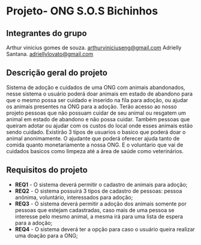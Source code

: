 
# Projeto- ONG S.O.S Bichinhos

## Integrantes do grupo 
Arthur vinicius gomes de souza.  arthurviniciuseng@gmail.com
Adrielly Santana. adriellylovato@gmail.com

## Descrição geral do projeto 
Sistema de adoção e cuidados de uma ONG com animais abandonados, nesse sistema o usuário poderá doar animais em estado de abandono para que o mesmo possa ser cuidado e inserido na fila para adoção, ou ajudar os animais presentes na ONG para a adoção.
	Terão acesso ao nosso projeto pessoas que não possuam cuidar de seu animal ou resgatem um animal em estado de abandono e não possa cuidar. Também pessoas que queiram adotar ou ajudar com os custos do local onde esses animais estão sendo cuidado.
	Existirão 3 tipos de usuarios o basico que poderá doar o animal anonimamente. O ajudante que poderá oferecer ajuda tanto de comida quanto monetariamente a nossa ONG. E o voluntario que vai de cuidados basicos como limpeza até a área de saúde como veterinários.
	
## Requisitos do projeto

* **REQ1** - O sistema deverá permitir o cadastro de animais para adoção;
* **REQ2** - O sistema possuirá 3 tipos de cadastro de pessoas: pessoa anônima, voluntário, interessados para adoção;
* **REQ3** - O sistema deverá permitir a adoção dos animais somente por pessoas que estejam cadastradas, caso mais de uma pessoa se interesse pelo mesmo animal, a mesma irá para uma lista de espera para a adoção;
* **REQ4** - O sistema deverá ter a opção para caso o usuário queira realizar uma doação para a ONG;


